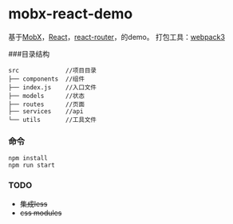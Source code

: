 mobx-react-demo
=====================
基于[MobX](https://mobxjs.github.io/mobx)，[React](https://facebook.github.io/react)，[react-router](https://reacttraining.com/react-router/web/api/HashRouter)，的demo。
打包工具：[webpack3](https://doc.webpack-china.org/)


###目录结构

```
src             //项目目录
├── components  //组件
├── index.js    //入口文件
├── models      //状态
├── routes      //页面
├── services    //api
└── utils       //工具文件

```

### 命令

```
npm install
npm run start
```

### TODO

- ~~集成less~~
- ~~css modules~~